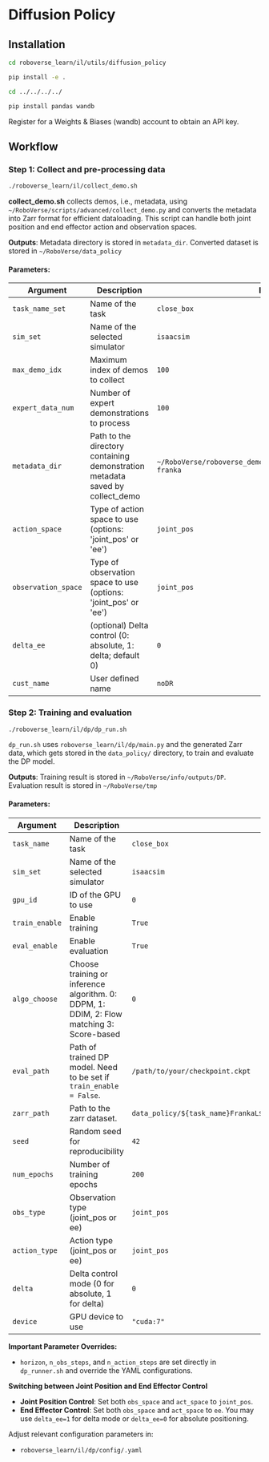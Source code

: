 # Diffusion Policy

## Installation

```bash
cd roboverse_learn/il/utils/diffusion_policy

pip install -e .

cd ../../../../

pip install pandas wandb
```

Register for a Weights & Biases (wandb) account to obtain an API key.

## Workflow 

### Step 1: Collect and pre-processing data

```bash
./roboverse_learn/il/collect_demo.sh
```

**collect_demo.sh** collects demos, i.e., metadata, using `~/RoboVerse/scripts/advanced/collect_demo.py` and converts the metadata into Zarr format for efficient dataloading. This script can handle both joint position and end effector action and observation spaces.

**Outputs**: Metadata directory is stored in `metadata_dir`. Converted dataset is stored in `~/RoboVerse/data_policy`

#### Parameters:

| Argument            | Description                                                  | Example                                                      |
| ------------------- | ------------------------------------------------------------ | ------------------------------------------------------------ |
| `task_name_set`     | Name of the task                                             | `close_box`                                                  |
| `sim_set`           | Name of the selected simulator                               | `isaacsim`                                                   |
| `max_demo_idx`      | Maximum index of demos to collect                            | `100`                                                        |
| `expert_data_num`   | Number of expert demonstrations to process                   | `100`                                                        |
| `metadata_dir`      | Path to the directory containing demonstration metadata saved by collect_demo | `~/RoboVerse/roboverse_demo/demo_isaacsim/close_box-/robot-franka` |
| `action_space`      | Type of action space to use (options: 'joint_pos' or 'ee')   | `joint_pos`                                                  |
| `observation_space` | Type of observation space to use (options: 'joint_pos' or 'ee') | `joint_pos`                                                  |
| `delta_ee`          | (optional) Delta control (0: absolute, 1: delta; default 0)  | `0`                                                          |
| `cust_name`         | User defined name                                            | `noDR`                                                       |

### Step 2: Training and evaluation

```bash
./roboverse_learn/il/dp/dp_run.sh
```

`dp_run.sh` uses `roboverse_learn/il/dp/main.py` and the generated Zarr data, which gets stored in the `data_policy/` directory, to train and evaluate the DP model.

**Outputs**: Training result is stored in `~/RoboVerse/info/outputs/DP`. Evaluation result is stored in `~/RoboVerse/tmp`

#### Parameters:

| Argument       | Description          | Example     |
| -------------- | -------------------- | ----------- |
| `task_name`    | Name of the task     | `close_box` |
| `sim_set`      | Name of the selected simulator | `isaacsim` |
| `gpu_id`       | ID of the GPU to use | `0`         |
| `train_enable` | Enable training      | `True`      |
| `eval_enable`  | Enable evaluation    | `True`      |
| `algo_choose`  | Choose training or inference algorithm. 0: DDPM, 1: DDIM, 2: Flow matching  3: Score-based   | `0` |
| `eval_path`    | Path of trained DP model. Need to be set if  `train_enable = False`. | `/path/to/your/checkpoint.ckpt`|
| `zarr_path` | Path to the zarr dataset.| `data_policy/${task_name}FrankaL${level}_${extra}_${expert_data_num}.zarr` |
| `seed` | Random seed for reproducibility | `42` |
| `num_epochs` | Number of training epochs | `200` |
| `obs_type` | Observation type (joint_pos or ee) | `joint_pos` |
| `action_type` | Action type (joint_pos or ee) | `joint_pos` |
| `delta` | Delta control mode (0 for absolute, 1 for delta) | `0` |
| `device` | GPU device to use | `"cuda:7"` |


**Important Parameter Overrides:**
- `horizon`, `n_obs_steps`, and `n_action_steps` are set directly in `dp_runner.sh` and override the YAML configurations.

**Switching between Joint Position and End Effector Control**

- **Joint Position Control**: Set both `obs_space` and `act_space` to `joint_pos`.
- **End Effector Control**: Set both `obs_space` and `act_space` to `ee`. You may use `delta_ee=1` for delta mode or `delta_ee=0` for absolute positioning.

Adjust relevant configuration parameters in:
- `roboverse_learn/il/dp/config/.yaml`
